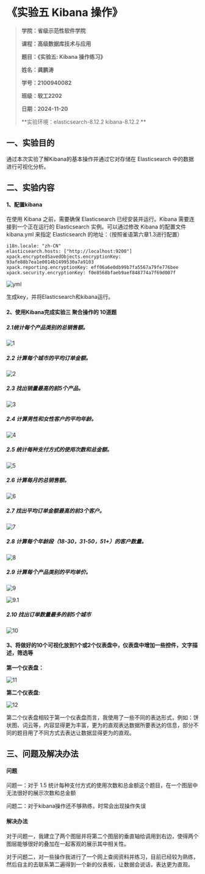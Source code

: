 # 《实验五 Kibana 操作》

> **学院：省级示范性软件学院**
>
> **课程：高级数据库技术与应用**
>
> **题目：《实验五: Kibana 操作练习》**
>
> **姓名：龚鹏涛** 
>
> **学号：2100940082** 
>
> **班级：软工2202** 
>
> **日期：2024-11-20** 
>
> **实验环境：elasticsearch-8.12.2   kibana-8.12.2 ** 

## 一、实验目的

通过本次实验了解Kibana的基本操作并通过它对存储在 Elasticsearch 中的数据进行可视化分析。

## 二、实验内容

#### 1、配置kibana

在使用 Kibana 之前，需要确保 Elasticsearch 已经安装并运行。Kibana 需要连接到一个正在运行的 Elasticsearch 实例。可以通过修改 Kibana 的配置文件 kibana.yml 来指定 Elasticsearch 的地址：（按照雀语第六章1.3进行配置）

```
i18n.locale: "zh-CN"
elasticsearch.hosts: ["http://localhost:9200"]
xpack.encryptedSavedObjects.encryptionKey: 93afe88b7ea1e0014b1499530a7a9103
xpack.reporting.encryptionKey: eff06a6e0db99b7fa5567a79fe776bee
xpack.security.encryptionKey: f0e8568bfaeb9aef848774a7f69d007f
```

![yml](img/yml.png)

生成key，并将Elasticsearch和kibana运行。



#### 2、使用Kibana完成实验三 聚合操作的 10道题

##### 2.1统计每个产品类别的总销售额。

![1](img/1.png)

##### 2.2 计算每个城市的平均订单金额。

![2](img/2.png)

##### 2.3 找出销量最高的前5个产品。

![3](img/3.png)

##### 2.4 计算男性和女性客户的平均年龄。

![4](img/4.png)

##### 2.5 统计每种支付方式的使用次数和总金额。

![5](img/5.png)

##### 2.6 计算每月的总销售额。

![6](img/6.png)

##### 2.7 找出平均订单金额最高的前3个客户。

![7](img/7.png)

##### 2.8 计算每个年龄段（18-30，31-50，51+）的客户数量。

![8](img/8.png)

##### 2.9 计算每个产品类别的平均单价。

![9](img/9.png)

![9.1](img/9.1.png)

##### 2.10 找出订单数量最多的前5个城市

![10](img/10.png)



#### 3、将做好的10个可视化放到1个或2个仪表盘中，仪表盘中增加一些控件，文字描述，筛选等

**第一个仪表盘：**

![11](img/11.png)

**第二个仪表盘:**

![12](img/12.png)

第二个仪表盘相较于第一个仪表盘而言，我使用了一些不同的表达形式，例如：饼状图、词云等，内容显得更为丰富，更为的直观表达数据所要表达的信息，部分不同的题目用了不同方式去表达让数据显得更为的直观。



## 三、问题及解决办法

#### 问题

问题一：对于 1.5 统计每种支付方式的使用次数和总金额这个题目，在一个图层中无法很好的展示次数和总金额

问题二：对于kibana操作还不够熟练，时常会出现操作失误

#### 解决办法

对于问题一，我建立了两个图层并将第二个图层的垂直轴给调用到右边，使得两个图层能够很好的叠加在一起客观的展示其中相关性。

对于问题二，对一些操作我进行了一个网上查阅资料并练习，目前已经较为熟练，然后自主的去联系第二遍得到一个新的仪表板，让数据会说话，表达更为直观。

